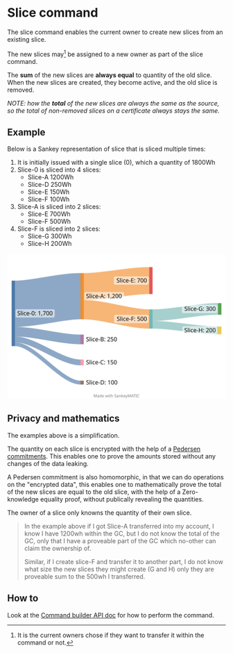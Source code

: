 
# Slice command

The slice command enables the current owner to create new slices from an existing slice.

The new slices may[^may] be assigned to a new owner as part of the slice command.

[^may]: It is the current owners chose if they want to transfer it within the command or not.

The **sum** of the new slices are **always equal** to quantity of the old slice.
When the new slices are created, they become active, and the old slice is removed.

*NOTE: how the **total** of the new slices are always the same as the source, so the total of non-removed slices on a certificate always stays the same.*

## Example

Below is a Sankey representation of slice that is sliced multiple times:
1. It is initially issued with a single slice (0), which a quantity of 1800Wh
2. Slice-0 is sliced into 4 slices:
   - Slice-A 1200Wh
   - Slice-D 250Wh
   - Slice-E 150Wh
   - Slice-F 100Wh
3. Slice-A is sliced into 2 slices:
   - Slice-E 700Wh
   - Slice-F 500Wh
4. Slice-F is sliced into 2 slices:
   - Slice-G 300Wh
   - Slice-H 200Wh

![Sankey diagram of GC Slices](slice_sankey.svg)
<!-- https://sankeymatic.com/build/
Slice-0 [1200] Slice-A

Slice-A [700] Slice-E
Slice-A [500] Slice-F

Slice-F [300] Slice-G
Slice-F [200] Slice-H

Slice-0 [250] Slice-B
Slice-0 [150] Slice-C
Slice-0 [100] Slice-D
-->

## Privacy and mathematics

The examples above is a simplification.

The quantity on each slice is encrypted with the help of a [Pedersen commitments](../../pedersen-commitments.md).
This enables one to prove the amounts stored without any changes of the data leaking.

A Pedersen commitment is also homomorphic, in that we can do operations on the "encrypted data",
this enables one to mathematically prove the total of the new slices are equal to the old slice,
with the help of a Zero-knowledge equality proof, without publically revealing the quantities.

The owner of a slice only knowns the quantity of their own slice.

> In the example above if I got Slice-A transferred into my account,
> I know I have 1200wh within the GC, but I do not know the total of the GC, only that I have a proveable part of the GC which no-other can claim the ownership of.
>
> Similar, if I create slice-F and transfer it to another part,
> I do not know what size the new slices they might create (G and H) only they are proveable sum to the 500wh I transferred.

## How to

Look at the [Command builder API doc](xref:ProjectOrigin.Electricity.Client.ElectricityCommandBuilder) for how to perform the command.
